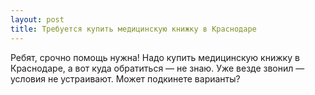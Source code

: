 ```yaml
---
layout: post 
title: Требуется купить медицинскую книжку в Краснодаре 
--- 
```

Ребят, срочно помощь нужна! Надо купить медицинскую книжку в Краснодаре, а вот куда обратиться — не знаю. Уже везде звонил — условия не устраивают. Может подкинете варианты?